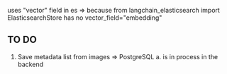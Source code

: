 uses "vector" field in es => because 
from langchain_elasticsearch import ElasticsearchStore
has no
vector_field="embedding"


TO DO 
-----

1) Save metadata list from images => PostgreSQL
        a. is in process in the backend